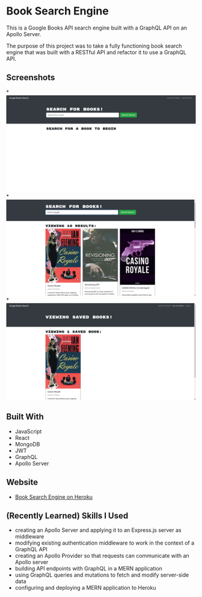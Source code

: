 # Book Search Engine

This is a Google Books API search engine built with a GraphQL API on an Apollo Server. 

The purpose of this project was to take a fully functioning book search engine that was built with a RESTful API and refactor it to use a GraphQL API.

## Screenshots
*![Book Search Engine Screen Shot](./assets/bookSearchPic1.png)
*![Book Search Engine Screen Shot](./assets/bookSearchPic2.png)
*![Book Search Engine Screen Shot](./assets/bookSearchPic3.png)

## Built With
* JavaScript
* React
* MongoDB
* JWT
* GraphQL
* Apollo Server

## Website
* [Book Search Engine on Heroku](https://sleepy-woodland-19590.herokuapp.com/)

## (Recently Learned) Skills I Used
* creating an Apollo Server and applying it to an Express.js server as middleware
* modifying existing authentication middleware to work in the context of a GraphQL API
* creating an Apollo Provider so that requests can communicate with an Apollo server
* building API endpoints with GraphQL in a MERN application
* using GraphQL queries and mutations to fetch and modify server-side data
* configuring and deploying a MERN application to Heroku
